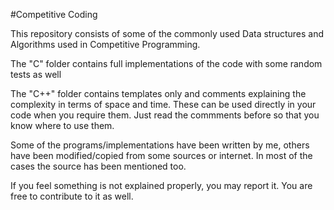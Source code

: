 #Competitive Coding

This repository consists of some of the commonly used Data structures and Algorithms used in Competitive Programming. 

The "C" folder contains full implementations of the code with some random tests as well

The "C++" folder contains templates only and comments explaining the complexity in terms of space and time. These can be used directly in your code when you require them. Just read the commments before so that you know where to use them.

Some of the programs/implementations have been written by me, others have been modified/copied from some sources or internet. In most of the cases the source has been mentioned too. 

If you feel something is not explained properly, you may report it. You are free to contribute to it as well.